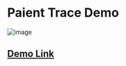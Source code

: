 # Paient Trace Demo

![image](https://yuehchun.github.io/paientTraceDemo/paientTraceDemo.gif)

## [Demo Link](https://yuehchun.github.io/paientTraceDemo/ "Paient Trace Demo - YuehChun")